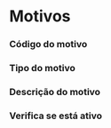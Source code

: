 # Motivos

### Código do motivo
<!-- CdMotivo -->

### Tipo do motivo
<!-- Tipo -->

### Descrição do motivo
<!-- Descricao -->

### Verifica se está ativo
<!-- Ativo -->
